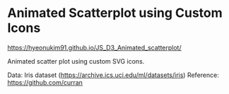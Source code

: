 # Animated Scatterplot using Custom Icons

https://hyeonukim91.github.io/JS_D3_Animated_scatterplot/

Animated scatter plot using custom SVG icons.





Data: Iris dataset (https://archive.ics.uci.edu/ml/datasets/iris)
Reference: https://github.com/curran

